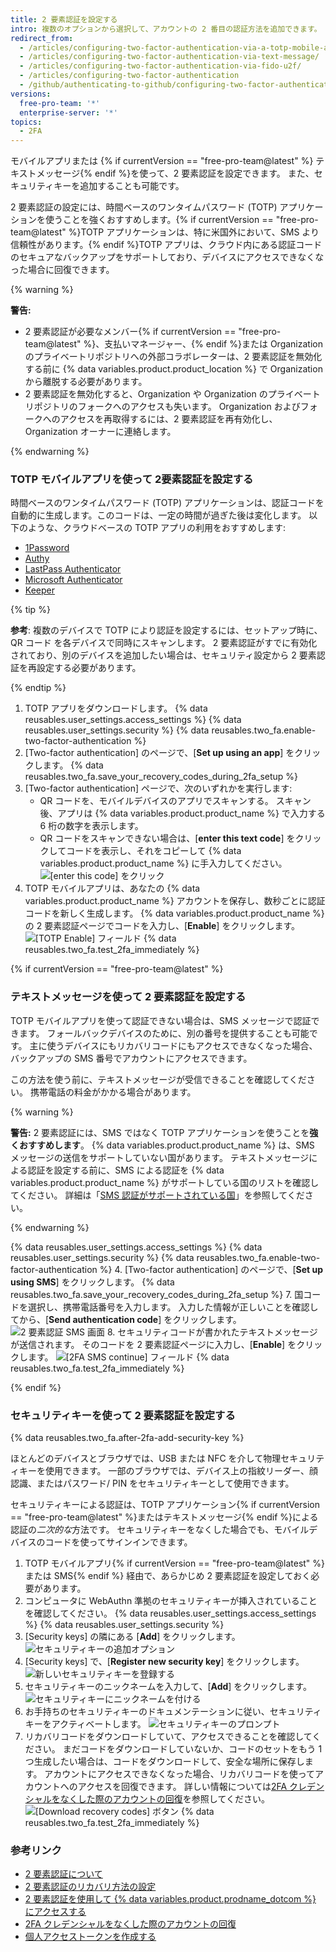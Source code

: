 ```yaml
---
title: 2 要素認証を設定する
intro: 複数のオプションから選択して、アカウントの 2 番目の認証方法を追加できます。
redirect_from:
  - /articles/configuring-two-factor-authentication-via-a-totp-mobile-app/
  - /articles/configuring-two-factor-authentication-via-text-message/
  - /articles/configuring-two-factor-authentication-via-fido-u2f/
  - /articles/configuring-two-factor-authentication
  - /github/authenticating-to-github/configuring-two-factor-authentication
versions:
  free-pro-team: '*'
  enterprise-server: '*'
topics:
  - 2FA
---
```


モバイルアプリまたは {% if currentVersion == "free-pro-team@latest" %} テキストメッセージ{% endif %}を使って、2 要素認証を設定できます。 また、セキュリティキーを追加することも可能です。

2 要素認証の設定には、時間ベースのワンタイムパスワード (TOTP) アプリケーションを使うことを強くおすすめします。{% if currentVersion == "free-pro-team@latest" %}TOTP アプリケーションは、特に米国外において、SMS より信頼性があります。{% endif %}TOTP アプリは、クラウド内にある認証コードのセキュアなバックアップをサポートしており、デバイスにアクセスできなくなった場合に回復できます。

{% warning %}

**警告:**
- 2 要素認証が必要なメンバー{% if currentVersion == "free-pro-team@latest" %}、支払いマネージャー、{% endif %}または Organization のプライベートリポジトリへの外部コラボレーターは、2 要素認証を無効化する前に {% data variables.product.product_location %} で Organization から離脱する必要があります。
- 2 要素認証を無効化すると、Organization や Organization のプライベートリポジトリのフォークへのアクセスも失います。 Organization およびフォークへのアクセスを再取得するには、2 要素認証を再有効化し、Organization オーナーに連絡します。

{% endwarning %}

### TOTP モバイルアプリを使って 2要素認証を設定する

時間ベースのワンタイムパスワード (TOTP) アプリケーションは、認証コードを自動的に生成します。このコードは、一定の時間が過ぎた後は変化します。 以下のような、クラウドベースの TOTP アプリの利用をおすすめします:
- [1Password](https://support.1password.com/one-time-passwords/)
- [Authy](https://authy.com/guides/github/)
- [LastPass Authenticator](https://lastpass.com/auth/)
- [Microsoft Authenticator](https://www.microsoft.com/en-us/account/authenticator/)
- [Keeper](https://docs.keeper.io/enterprise-guide/storing-two-factor-codes)

{% tip %}

**参考**: 複数のデバイスで TOTP により認証を設定するには、セットアップ時に、QR コード を各デバイスで同時にスキャンします。 2 要素認証がすでに有効化されており、別のデバイスを追加したい場合は、セキュリティ設定から 2 要素認証を再設定する必要があります。

{% endtip %}

1. TOTP アプリをダウンロードします。
{% data reusables.user_settings.access_settings %}
{% data reusables.user_settings.security %}
{% data reusables.two_fa.enable-two-factor-authentication %}
5. [Two-factor authentication] のページで、[**Set up using an app**] をクリックします。
{% data reusables.two_fa.save_your_recovery_codes_during_2fa_setup %}
8. [Two-factor authentication] ページで、次のいずれかを実行します:
    - QR コードを、モバイルデバイスのアプリでスキャンする。 スキャン後、アプリは {% data variables.product.product_name %} で入力する 6 桁の数字を表示します。
    - QR コードをスキャンできない場合は、[**enter this text code**] をクリックしてコードを表示し、それをコピーして {% data variables.product.product_name %} に手入力してください。 ![[enter this code] をクリック](/assets/images/help/2fa/totp-click-enter-code.png)
9. TOTP モバイルアプリは、あなたの {% data variables.product.product_name %} アカウントを保存し、数秒ごとに認証コードを新しく生成します。 {% data variables.product.product_name %} の 2 要素認証ページでコードを入力し、[**Enable**] をクリックします。 ![[TOTP Enable] フィールド](/assets/images/help/2fa/totp-enter-code.png)
{% data reusables.two_fa.test_2fa_immediately %}

{% if currentVersion == "free-pro-team@latest" %}

### テキストメッセージを使って 2 要素認証を設定する

TOTP モバイルアプリを使って認証できない場合は、SMS メッセージで認証できます。 フォールバックデバイスのために、別の番号を提供することも可能です。 主に使うデバイスにもリカバリコードにもアクセスできなくなった場合、バックアップの SMS 番号でアカウントにアクセスできます。

この方法を使う前に、テキストメッセージが受信できることを確認してください。 携帯電話の料金がかかる場合があります。

{% warning %}

**警告:** 2 要素認証には、SMS ではなく TOTP アプリケーションを使うことを**強くおすすめします**。 {% data variables.product.product_name %} は、SMS メッセージの送信をサポートしていない国があります。 テキストメッセージによる認証を設定する前に、SMS による認証を {% data variables.product.product_name %} がサポートしている国のリストを確認してください。 詳細は「[SMS 認証がサポートされている国](/articles/countries-where-sms-authentication-is-supported)」を参照してください。

{% endwarning %}

{% data reusables.user_settings.access_settings %}
{% data reusables.user_settings.security %}
{% data reusables.two_fa.enable-two-factor-authentication %}
4. [Two-factor authentication] のページで、[**Set up using SMS**] をクリックします。
{% data reusables.two_fa.save_your_recovery_codes_during_2fa_setup %}
7. 国コードを選択し、携帯電話番号を入力します。 入力した情報が正しいことを確認してから、[**Send authentication code**] をクリックします。 ![2 要素認証 SMS 画面](/assets/images/help/2fa/2fa_sms_photo.png)
8. セキュリティコードが書かれたテキストメッセージが送信されます。 そのコードを 2 要素認証ページに入力し、[**Enable**] をクリックします。 ![[2FA SMS continue] フィールド](/assets/images/help/2fa/2fa-sms-code-enable.png)
{% data reusables.two_fa.test_2fa_immediately %}

{% endif %}

### セキュリティキーを使って 2 要素認証を設定する

{% data reusables.two_fa.after-2fa-add-security-key %}

ほとんどのデバイスとブラウザでは、USB または NFC を介して物理セキュリティキーを使用できます。 一部のブラウザでは、デバイス上の指紋リーダー、顔認識、またはパスワード/ PIN をセキュリティキーとして使用できます。

セキュリティキーによる認証は、TOTP アプリケーション{% if currentVersion == "free-pro-team@latest" %}またはテキストメッセージ{% endif %}による認証の*二次的な*方法です。 セキュリティキーをなくした場合でも、モバイルデバイスのコードを使ってサインインできます。

1. TOTP モバイルアプリ{% if currentVersion == "free-pro-team@latest" %}または SMS{% endif %} 経由で、あらかじめ 2 要素認証を設定しておく必要があります。
2. コンピュータに WebAuthn 準拠のセキュリティキーが挿入されていることを確認してください。
{% data reusables.user_settings.access_settings %}
{% data reusables.user_settings.security %}
5. [Security keys] の隣にある [**Add**] をクリックします。 ![セキュリティキーの追加オプション](/assets/images/help/2fa/add-security-keys-option.png)
6. [Security keys] で、[**Register new security key**] をクリックします。 ![新しいセキュリティキーを登録する](/assets/images/help/2fa/security-key-register.png)
7. セキュリティキーのニックネームを入力して、[**Add**] をクリックします。 ![セキュリティキーにニックネームを付ける](/assets/images/help/2fa/security-key-nickname.png)
8. お手持ちのセキュリティキーのドキュメンテーションに従い、セキュリティキーをアクティベートします。 ![セキュリティキーのプロンプト](/assets/images/help/2fa/security-key-prompt.png)
9.  リカバリコードをダウンロードしていて、アクセスできることを確認してください。 まだコードをダウンロードしていないか、コードのセットをもう 1 つ生成したい場合は、コードをダウンロードして、安全な場所に保存します。 アカウントにアクセスできなくなった場合、リカバリコードを使ってアカウントへのアクセスを回復できます。 詳しい情報については[2FA クレデンシャルをなくした際のアカウントの回復](/articles/recovering-your-account-if-you-lose-your-2fa-credentials)を参照してください。 ![[Download recovery codes] ボタン](/assets/images/help/2fa/2fa-recover-during-setup.png)
{% data reusables.two_fa.test_2fa_immediately %}

### 参考リンク

- [2 要素認証について](/articles/about-two-factor-authentication)
- [2 要素認証のリカバリ方法の設定](/articles/configuring-two-factor-authentication-recovery-methods)
- [2 要素認証を使用して {% data variables.product.prodname_dotcom %} にアクセスする](/articles/accessing-github-using-two-factor-authentication)
- [2FA クレデンシャルをなくした際のアカウントの回復](/articles/recovering-your-account-if-you-lose-your-2fa-credentials)
- [個人アクセストークンを作成する](/github/authenticating-to-github/creating-a-personal-access-token)
